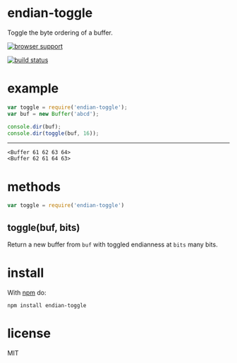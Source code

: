 # endian-toggle

Toggle the byte ordering of a buffer.

[![browser support](http://ci.testling.com/substack/endian-toggle.png)](http://ci.testling.com/substack/endian-toggle)

[![build status](https://secure.travis-ci.org/substack/endian-toggle.png)](http://travis-ci.org/substack/endian-toggle)

# example

``` js
var toggle = require('endian-toggle');
var buf = new Buffer('abcd');

console.dir(buf);
console.dir(toggle(buf, 16));
```

***

```
<Buffer 61 62 63 64>
<Buffer 62 61 64 63>
```

# methods

``` js
var toggle = require('endian-toggle')
```

## toggle(buf, bits)

Return a new buffer from `buf` with toggled endianness at `bits` many bits.

# install

With [npm](https://npmjs.org) do:

```
npm install endian-toggle
```

# license

MIT
